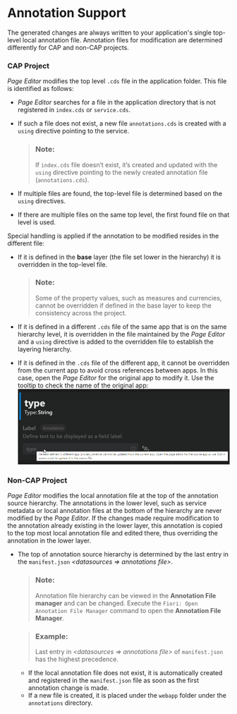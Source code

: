 <!-- loio796f6a489cf54e68a78bba4e188493ad -->

# Annotation Support

The generated changes are always written to your application's single top-level local annotation file. Annotation files for modification are determined differently for CAP and non-CAP projects.





### CAP Project

*Page Editor* modifies the top level `.cds` file in the application folder. This file is identified as follows:

-   *Page Editor* searches for a file in the application directory that is not registered in `index.cds` or `service.cds`.
-   If such a file does not exist, a new file `annotations.cds` is created with a `using` directive pointing to the service.

    > ### Note:  
    > If `index.cds` file doesn’t exist, it’s created and updated with the `using` directive pointing to the newly created annotation file \(`annotations.cds`\).

-   If multiple files are found, the top-level file is determined based on the `using` directives.
-   If there are multiple files on the same top level, the first found file on that level is used.

Special handling is applied if the annotation to be modified resides in the different file:

-   If it is defined in the **base** layer \(the file set lower in the hierarchy\) it is overridden in the top-level file.

    > ### Note:  
    > Some of the property values, such as measures and currencies, cannot be overridden if defined in the base layer to keep the consistency across the project.

-   If it is defined in a different `.cds` file of the same app that is on the same hierarchy level, it is overridden in the file maintained by the *Page Editor* and a `using` directive is added to the overridden file to establish the layering hierarchy.
-   If it is defined in the `.cds` file of the different app, it cannot be overridden from the current app to avoid cross references between apps. In this case, open the *Page Editor* for the original app to modify it. Use the tooltip to check the name of the original app: ![Tooltip Example](images/Fiori_Tools_Annotation_Support_tool_tip_5017612.png)



### Non-CAP Project

*Page Editor* modifies the local annotation file at the top of the annotation source hierarchy. The annotations in the lower level, such as service metadata or local annotation files at the bottom of the hierarchy are never modified by the *Page Editor*. If the changes made require modification to the annotation already existing in the lower layer, this annotation is copied to the top most local annotation file and edited there, thus overriding the annotation in the lower layer.

-   The top of annotation source hierarchy is determined by the last entry in the `manifest.json` *<datasources =\> annotations file\>*.

    > ### Note:  
    > Annotation file hierarchy can be viewed in the **Annotation File manager** and can be changed. Execute the `Fiori: Open Annotation File Manager` command to open the **Annotation File Manager**.

    > ### Example:  
    > Last entry in *<datasources =\> annotations file\>* of `manifest.json` has the highest precedence.

    -   If the local annotation file does not exist, it is automatically created and registered in the `manifest.json` file as soon as the first annotation change is made.
    -   If a new file is created, it is placed under the `webapp` folder under the `annotations` directory.


